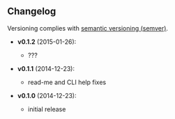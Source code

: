 ## Changelog

Versioning complies with [semantic versioning (semver)](http://semver.org/).

<!-- NOTE: An entry template is automatically added each time `make version` is called. Fill in changes afterwards. -->

* **v0.1.2** (2015-01-26):
  * ???

* **v0.1.1** (2014-12-23):
  * read-me and CLI help fixes

* **v0.1.0** (2014-12-23):
  * initial release
